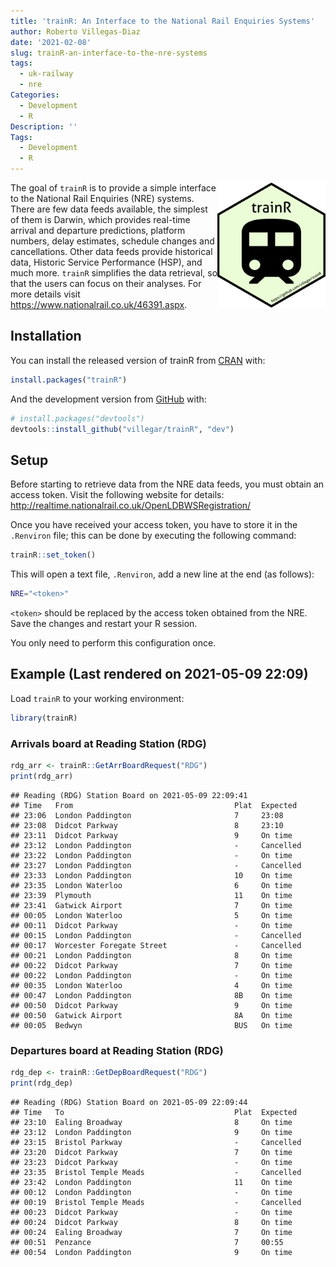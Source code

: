 ```yaml
---
title: 'trainR: An Interface to the National Rail Enquiries Systems'
author: Roberto Villegas-Diaz
date: '2021-02-08'
slug: trainR-an-interface-to-the-nre-systems
tags:
  - uk-railway
  - nre
Categories:
  - Development
  - R
Description: ''
Tags:
  - Development
  - R
---
```


<img src="https://raw.githubusercontent.com/villegar/trainR/main/inst/images/logo.png" alt="logo" align="right" height=200px/>

The goal of `trainR` is to provide a simple interface to the 
National Rail Enquiries (NRE) systems. There are few data feeds 
available, the simplest of them is Darwin, which provides real-time 
arrival and departure predictions, platform numbers, delay estimates, 
schedule changes and cancellations. Other data feeds provide historical 
data, Historic Service Performance (HSP), and much more. `trainR` 
simplifies the data retrieval, so that the users can focus on their 
analyses. For more details visit 
https://www.nationalrail.co.uk/46391.aspx.

## Installation

You can install the released version of trainR from [CRAN](https://CRAN.R-project.org) with:

``` r
install.packages("trainR")
```

And the development version from [GitHub](https://github.com/) with:

``` r
# install.packages("devtools")
devtools::install_github("villegar/trainR", "dev")
```

## Setup
Before starting to retrieve data from the NRE data feeds, you must obtain an access token. 
Visit the following website for details: http://realtime.nationalrail.co.uk/OpenLDBWSRegistration/

Once you have received your access token, you have to store it in the `.Renviron` file; this can be 
done by executing the following command:


```r
trainR::set_token()
```

This will open a text file, `.Renviron`, add a new line at the end (as follows):

```bash
NRE="<token>"
```

`<token>` should be replaced by the access token obtained from the NRE. Save the changes and restart 
your R session.

You only need to perform this configuration once.

## Example (Last rendered on 2021-05-09 22:09)

Load `trainR` to your working environment:

```r
library(trainR)
```

### Arrivals board at Reading Station (RDG)


```r
rdg_arr <- trainR::GetArrBoardRequest("RDG")
print(rdg_arr)
```

```
## Reading (RDG) Station Board on 2021-05-09 22:09:41
## Time   From                                    Plat  Expected
## 23:06  London Paddington                       7     23:08
## 23:08  Didcot Parkway                          8     23:10
## 23:11  Didcot Parkway                          9     On time
## 23:12  London Paddington                       -     Cancelled
## 23:22  London Paddington                       -     On time
## 23:27  London Paddington                       -     Cancelled
## 23:33  London Paddington                       10    On time
## 23:35  London Waterloo                         6     On time
## 23:39  Plymouth                                11    On time
## 23:41  Gatwick Airport                         7     On time
## 00:05  London Waterloo                         5     On time
## 00:11  Didcot Parkway                          -     On time
## 00:15  London Paddington                       -     Cancelled
## 00:17  Worcester Foregate Street               -     Cancelled
## 00:21  London Paddington                       8     On time
## 00:22  Didcot Parkway                          7     On time
## 00:22  London Paddington                       -     On time
## 00:35  London Waterloo                         4     On time
## 00:47  London Paddington                       8B    On time
## 00:50  Didcot Parkway                          9     On time
## 00:50  Gatwick Airport                         8A    On time
## 00:05  Bedwyn                                  BUS   On time
```

### Departures board at Reading Station (RDG)


```r
rdg_dep <- trainR::GetDepBoardRequest("RDG")
print(rdg_dep)
```

```
## Reading (RDG) Station Board on 2021-05-09 22:09:44
## Time   To                                      Plat  Expected
## 23:10  Ealing Broadway                         8     On time
## 23:12  London Paddington                       9     On time
## 23:15  Bristol Parkway                         -     Cancelled
## 23:20  Didcot Parkway                          7     On time
## 23:23  Didcot Parkway                          -     On time
## 23:35  Bristol Temple Meads                    -     Cancelled
## 23:42  London Paddington                       11    On time
## 00:12  London Paddington                       -     On time
## 00:19  Bristol Temple Meads                    -     Cancelled
## 00:23  Didcot Parkway                          -     On time
## 00:24  Didcot Parkway                          8     On time
## 00:24  Ealing Broadway                         7     On time
## 00:51  Penzance                                7     00:55
## 00:54  London Paddington                       9     On time
```
